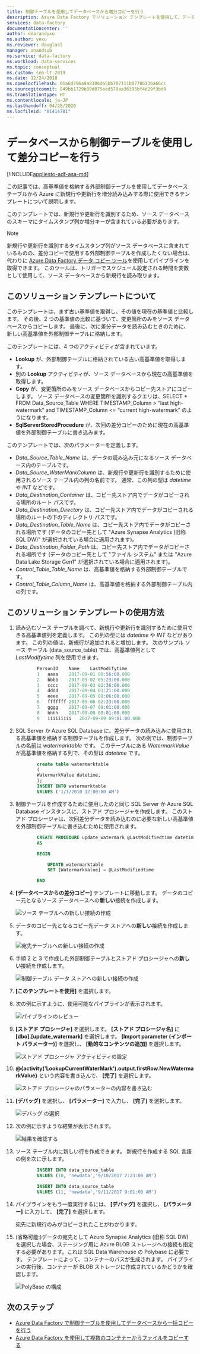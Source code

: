 ```yaml
---
title: 制御テーブルを使用してデータベースから増分コピーを行う
description: Azure Data Factory でソリューション テンプレートを使用して、データベースから新規行または更新行のみを増分コピーする方法について説明します。
services: data-factory
documentationcenter: ''
author: dearandyxu
ms.author: yexu
ms.reviewer: douglasl
manager: anandsub
ms.service: data-factory
ms.workload: data-services
ms.topic: conceptual
ms.custom: seo-lt-2019
ms.date: 12/24/2018
ms.openlocfilehash: 01a6d796a9a8306da5bb707111b07786136a66cc
ms.sourcegitcommit: 849bb1729b89d075eed579aa36395bf4d29f3bd9
ms.translationtype: HT
ms.contentlocale: ja-JP
ms.lasthandoff: 04/28/2020
ms.locfileid: "81414781"
---
```

# <a name="delta-copy-from-a-database-with-a-control-table"></a>データベースから制御テーブルを使用して差分コピーを行う
[!INCLUDE[appliesto-adf-asa-md](includes/appliesto-adf-asa-md.md)]

この記事では、高基準値を格納する外部制御テーブルを使用してデータベース テーブルから Azure に新規行や更新行を増分読み込みする際に使用できるテンプレートについて説明します。

このテンプレートでは、新規行や更新行を識別するため、ソース データベースのスキーマにタイムスタンプ列か増分キーが含まれている必要があります。

>[!NOTE]
> 新規行や更新行を識別するタイムスタンプ列がソース データベースに含まれているものの、差分コピーで使用する外部制御テーブルを作成したくない場合は、代わりに [Azure Data Factory データ コピー ツール](copy-data-tool.md)を使用してパイプラインを取得できます。 このツールは、トリガーでスケジュール設定される時間を変数として使用して、ソース データベースから新規行を読み取ります。

## <a name="about-this-solution-template"></a>このソリューション テンプレートについて

このテンプレートは、まず古い基準値を取得し、その値を現在の基準値と比較します。 その後、2 つの基準値の比較に基づいて、変更箇所のみをソース データベースからコピーします。 最後に、次に差分データを読み込むときのために、新しい高基準値を外部制御テーブルに格納します。

このテンプレートには、4 つのアクティビティが含まれています。
- **Lookup** が、外部制御テーブルに格納されている古い高基準値を取得します。
- 別の **Lookup** アクティビティが、ソース データベースから現在の高基準値を取得します。
- **Copy** が、変更箇所のみをソース データベースからコピー先ストアにコピーします。 ソース データベースの変更箇所を識別するクエリは、SELECT * FROM Data_Source_Table WHERE TIMESTAMP_Column > “last high-watermark” and TIMESTAMP_Column <= “current high-watermark” のようになります。
- **SqlServerStoredProcedure** が、次回の差分コピーのために現在の高基準値を外部制御テーブルに書き込みます。

このテンプレートでは、次のパラメーターを定義します。
- *Data_Source_Table_Name* は、データの読み込み元になるソース データベース内のテーブルです。
- *Data_Source_WaterMarkColumn* は、新規行や更新行を識別するために使用されるソース テーブル内の列の名前です。 通常、この列の型は *datetime* や *INT* などです。
- *Data_Destination_Container* は、コピー先ストア内でデータがコピーされる場所のルート パスです。
- *Data_Destination_Directory* は、コピー先ストア内でデータがコピーされる場所のルートの下のディレクトリ パスです。
- *Data_Destination_Table_Name* は、コピー先ストア内でデータがコピーされる場所です (データのコピー先として "Azure Synapse Analytics (旧称 SQL DW)" が選択されている場合に適用されます)。
- *Data_Destination_Folder_Path* は、コピー先ストア内でデータがコピーされる場所です (データのコピー先として "ファイル システム" または "Azure Data Lake Storage Gen1" が選択されている場合に適用されます)。
- *Control_Table_Table_Name* は、高基準値を格納する外部制御テーブルです。
- *Control_Table_Column_Name* は、高基準値を格納する外部制御テーブル内の列です。

## <a name="how-to-use-this-solution-template"></a>このソリューション テンプレートの使用方法

1. 読み込むソース テーブルを調べて、新規行や更新行を識別するために使用できる高基準値列を定義します。 この列の型には *datetime* や *INT* などがあります。 この列の値は、新規行が追加されると増加します。 次のサンプル ソース テーブル (data_source_table) では、高基準値列として *LastModifytime* 列を使用できます。

    ```sql
            PersonID    Name    LastModifytime
            1   aaaa    2017-09-01 00:56:00.000
            2   bbbb    2017-09-02 05:23:00.000
            3   cccc    2017-09-03 02:36:00.000
            4   dddd    2017-09-04 03:21:00.000
            5   eeee    2017-09-05 08:06:00.000
            6   fffffff 2017-09-06 02:23:00.000
            7   gggg    2017-09-07 09:01:00.000
            8   hhhh    2017-09-08 09:01:00.000
            9   iiiiiiiii   2017-09-09 09:01:00.000
    ```
    
2. SQL Server か Azure SQL Database に、差分データの読み込みに使用される高基準値を格納する制御テーブルを作成します。 次の例では、制御テーブルの名前は *watermarktable* です。 このテーブルにある *WatermarkValue* が高基準値を格納する列で、その型は *datetime* です。

    ```sql
            create table watermarktable
            (
            WatermarkValue datetime,
            );
            INSERT INTO watermarktable
            VALUES ('1/1/2010 12:00:00 AM')
    ```
    
3. 制御テーブルを作成するために使用したのと同じ SQL Server か Azure SQL Database インスタンスに、ストアド プロシージャを作成します。 このストアド プロシージャは、次回差分データを読み込むのに必要な新しい高基準値を外部制御テーブルに書き込むために使用されます。

    ```sql
            CREATE PROCEDURE update_watermark @LastModifiedtime datetime
            AS

            BEGIN

                UPDATE watermarktable
                SET [WatermarkValue] = @LastModifiedtime 

            END
    ```
    
4. **[データベースからの差分コピー]** テンプレートに移動します。 データのコピー元となるソース データベースへの**新しい**接続を作成します。

    ![ソース テーブルへの新しい接続の作成](media/solution-template-delta-copy-with-control-table/DeltaCopyfromDB_with_ControlTable4.png)

5. データのコピー先となるコピー先データ ストアへの**新しい**接続を作成します。

    ![宛先テーブルへの新しい接続の作成](media/solution-template-delta-copy-with-control-table/DeltaCopyfromDB_with_ControlTable5.png)

6. 手順 2 と 3 で作成した外部制御テーブルとストアド プロシージャへの**新しい**接続を作成します。

    ![制御テーブル データ ストアへの新しい接続の作成](media/solution-template-delta-copy-with-control-table/DeltaCopyfromDB_with_ControlTable6.png)

7. **[このテンプレートを使用]** を選択します。
    
8. 次の例に示すように、使用可能なパイプラインが表示されます。
  
    ![パイプラインのレビュー](media/solution-template-delta-copy-with-control-table/DeltaCopyfromDB_with_ControlTable8.png)

9. **[ストアド プロシージャ]** を選択します。 **[ストアド プロシージャ名]** に **[dbo].[update_watermark]** を選択します。 **[Import parameter (インポート パラメーター)]** を選択し、 **[動的なコンテンツの追加]** を選択します。  

    ![ストアド プロシージャ アクティビティの設定](media/solution-template-delta-copy-with-control-table/DeltaCopyfromDB_with_ControlTable9.png)  

10. **\@{activity('LookupCurrentWaterMark').output.firstRow.NewWatermarkValue}** という内容を書き込んで、 **[完了]** を選択します。  

    ![ストアド プロシージャのパラメーターの内容を書き込む](media/solution-template-delta-copy-with-control-table/DeltaCopyfromDB_with_ControlTable10.png)       
     
11. **[デバッグ]** を選択し、 **[パラメーター]** で入力し、 **[完了]** を選択します。

    ![**デバッグ** の選択](media/solution-template-delta-copy-with-control-table/DeltaCopyfromDB_with_ControlTable11.png)

12. 次の例に示すような結果が表示されます。

    ![結果を確認する](media/solution-template-delta-copy-with-control-table/DeltaCopyfromDB_with_ControlTable12.png)

13. ソース テーブル内に新しい行を作成できます。 新規行を作成する SQL 言語の例を次に示します。

    ```sql
            INSERT INTO data_source_table
            VALUES (10, 'newdata','9/10/2017 2:23:00 AM')

            INSERT INTO data_source_table
            VALUES (11, 'newdata','9/11/2017 9:01:00 AM')
    ```

14. パイプラインをもう一度実行するには、 **[デバッグ]** を選択し、 **[パラメーター]** に入力して、 **[完了]** を選択します。

    宛先に新規行のみがコピーされたことがわかります。

15. (省略可能:)データの宛先として Azure Synapse Analytics (旧称 SQL DW) を選択した場合、ステージング用に Azure BLOB ストレージへの接続も指定する必要があります。これは SQL Data Warehouse の Polybase に必要です。 テンプレートによって、コンテナーのパスが生成されます。 パイプラインの実行後、コンテナーが BLOB ストレージに作成されているかどうかを確認します。
    
    ![PolyBase の構成](media/solution-template-delta-copy-with-control-table/DeltaCopyfromDB_with_ControlTable15.png)
    
## <a name="next-steps"></a>次のステップ

- [Azure Data Factory で制御テーブルを使用してデータベースから一括コピーを行う](solution-template-bulk-copy-with-control-table.md)
- [Azure Data Factory を使用して複数のコンテナーからファイルをコピーする](solution-template-copy-files-multiple-containers.md)
